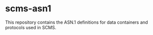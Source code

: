 # scms-asn1
This repository contains the ASN.1 definitions for data containers and protocols used in SCMS.
